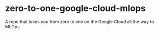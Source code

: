 # zero-to-one-google-cloud-mlops
A repo that takes you from zero to one on the Google Cloud all the way to MLOps
